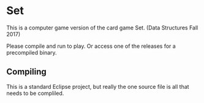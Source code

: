 # Set
This is a computer game version of the card game Set. (Data Structures Fall 2017)

Please compile and run to play. Or access one of the releases for a precompiled binary.

## Compiling
This is a standard Eclipse project, but really the one source file is all that needs to be compliled.
